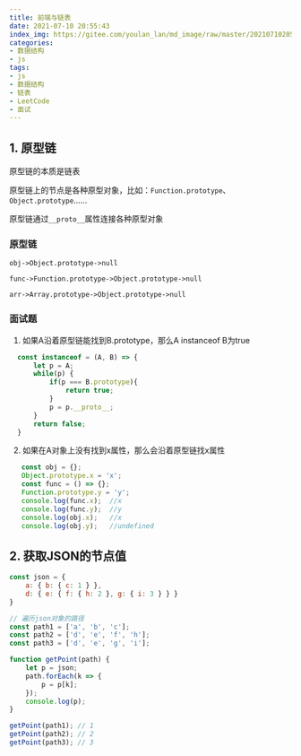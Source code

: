 ```yaml
---
title: 前端与链表
date: 2021-07-10 20:55:43
index_img: https://gitee.com/youlan_lan/md_image/raw/master/20210710205802.png
categories:
- 数据结构
- js
tags:
- js
- 数据结构
- 链表
- LeetCode
- 面试
---
```



## 1. 原型链

原型链的本质是链表

原型链上的节点是各种原型对象，比如：`Function.prototype`、`Object.prototype`……

原型链通过`__proto__`属性连接各种原型对象

### 原型链

`obj->Object.prototype->null`

`func->Function.prototype->Object.prototype->null`

`arr->Array.prototype->Object.prototype->null`

### 面试题

1. 如果A沿着原型链能找到B.prototype，那么A instanceof B为true

 ```js
   const instanceof = (A, B) => {
       let p = A;
       while(p) {
           if(p === B.prototype){
               return true;
           }
           p = p.__proto__;
       }
       return false;
   }
 ```

2. 如果在A对象上没有找到x属性，那么会沿着原型链找x属性

```js
   const obj = {};
   Object.prototype.x = 'x';
   const func = () => {};
   Function.prototype.y = 'y';
   console.log(func.x);  //x
   console.log(func.y);  //y
   console.log(obj.x);   //x
   console.log(obj.y);   //undefined
```

## 2. 获取JSON的节点值

```js
const json = {
    a: { b: { c: 1 } },
    d: { e: { f: { h: 2 }, g: { i: 3 } } }
}

// 遍历json对象的路径
const path1 = ['a', 'b', 'c'];
const path2 = ['d', 'e', 'f', 'h'];
const path3 = ['d', 'e', 'g', 'i'];

function getPoint(path) {
    let p = json;
    path.forEach(k => {
        p = p[k];
    });
    console.log(p);
}

getPoint(path1); // 1
getPoint(path2); // 2
getPoint(path3); // 3
```

